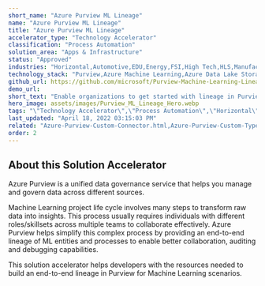 ```yaml
---
short_name: "Azure Purview ML Lineage"
name: "Azure Purview ML Lineage"
title: "Azure Purview ML Lineage"
accelerator_type: "Technology Accelerator"
classification: "Process Automation"
solution_area: "Apps & Infrastructure"
status: "Approved"
industries: "Horizontal,Automotive,EDU,Energy,FSI,High Tech,HLS,Manufacturing,Media and Entertainment,Retail,Professional Services,SLG"
technology_stack: "Purview,Azure Machine Learning,Azure Data Lake Storage,Synapse Analytics,Power BI"
github_url: https://github.com/microsoft/Purview-Machine-Learning-Lineage-Solution-Accelerator
demo_url: 
short_text: "Enable organizations to get started with lineage in Purview for Machine Learning scenarios."
hero_image: assets/images/Purview_ML_Lineage_Hero.webp
tags: "\"Technology Accelerator\",\"Process Automation\",\"Horizontal\",\"Automotive\",\"EDU\",\"Energy\",\"FSI\",\"High Tech\",\"HLS\",\"Manufacturing\",\"Media and Entertainment\",\"Retail\",\"Professional Services\",\"SLG\",\"Purview\",\"Azure Machine Learning\",\"Azure Data Lake Storage\",\"Synapse Analytics\",\"Power BI\""
last_updated: "April 18, 2022 03:15:03 PM"
related: "Azure-Purview-Custom-Connector.html,Azure-Purview-Custom-Types-Tool.html,Azure-Purview-Demo-Generator.html,Azure-Purview-Workshop.html"
order: 2
---
```

## About this Solution Accelerator

Azure Purview is a unified data governance service that helps you manage and govern data across different sources.

Machine Learning project life cycle involves many steps to transform raw data into insights. This process usually requires individuals with different roles/skillsets across multiple teams to collaborate effectively. Azure Purview helps simplify this complex process by providing an end-to-end lineage of ML entities and processes to enable better collaboration, auditing and debugging capabilities.

This solution accelerator helps developers with the resources needed to build an end-to-end lineage in Purview for Machine Learning scenarios.
